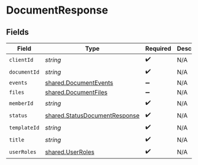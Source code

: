 # DocumentResponse


## Fields

| Field                                                                          | Type                                                                           | Required                                                                       | Description                                                                    |
| ------------------------------------------------------------------------------ | ------------------------------------------------------------------------------ | ------------------------------------------------------------------------------ | ------------------------------------------------------------------------------ |
| `clientId`                                                                     | *string*                                                                       | :heavy_check_mark:                                                             | N/A                                                                            |
| `documentId`                                                                   | *string*                                                                       | :heavy_check_mark:                                                             | N/A                                                                            |
| `events`                                                                       | [shared.DocumentEvents](../../models/shared/documentevents.md)                 | :heavy_minus_sign:                                                             | N/A                                                                            |
| `files`                                                                        | [shared.DocumentFiles](../../models/shared/documentfiles.md)                   | :heavy_minus_sign:                                                             | N/A                                                                            |
| `memberId`                                                                     | *string*                                                                       | :heavy_check_mark:                                                             | N/A                                                                            |
| `status`                                                                       | [shared.StatusDocumentResponse](../../models/shared/statusdocumentresponse.md) | :heavy_check_mark:                                                             | N/A                                                                            |
| `templateId`                                                                   | *string*                                                                       | :heavy_check_mark:                                                             | N/A                                                                            |
| `title`                                                                        | *string*                                                                       | :heavy_check_mark:                                                             | N/A                                                                            |
| `userRoles`                                                                    | [shared.UserRoles](../../models/shared/userroles.md)                           | :heavy_check_mark:                                                             | N/A                                                                            |